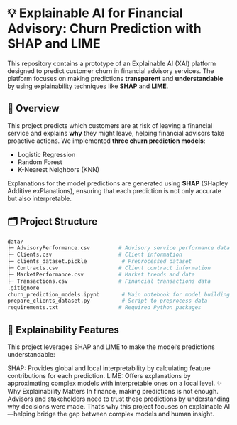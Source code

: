 # 💡 Explainable AI for Financial Advisory: Churn Prediction with SHAP and LIME

This repository contains a prototype of an Explainable AI (XAI) platform designed to predict customer churn in financial advisory services. The platform focuses on making predictions **transparent** and **understandable** by using explainability techniques like **SHAP** and **LIME**.

## 📜 Overview

This project predicts which customers are at risk of leaving a financial service and explains **why** they might leave, helping financial advisors take proactive actions. We implemented **three churn prediction models**:
- Logistic Regression
- Random Forest
- K-Nearest Neighbors (KNN)

Explanations for the model predictions are generated using **SHAP** (SHapley Additive exPlanations), ensuring that each prediction is not only accurate but also interpretable.

## 🗂️ Project Structure

```bash
data/
├─ AdvisoryPerformance.csv         # Advisory service performance data
├─ Clients.csv                     # Client information
├─ clients_dataset.pickle           # Preprocessed dataset
├─ Contracts.csv                   # Client contract information
├─ MarketPerformance.csv           # Market trends and data
├─ Transactions.csv                # Financial transactions data
.gitignore
churn_prediction_models.ipynb       # Main notebook for model building & explanation
prepare_clients_dataset.py          # Script to preprocess data
requirements.txt                   # Required Python packages
```
## 🧠 Explainability Features
This project leverages SHAP and LIME to make the model’s predictions understandable:

SHAP: Provides global and local interpretability by calculating feature contributions for each prediction.
LIME: Offers explanations by approximating complex models with interpretable ones on a local level.
✨ Why Explainability Matters
In finance, making predictions is not enough. Advisors and stakeholders need to trust these predictions by understanding why decisions were made. That’s why this project focuses on explainable AI—helping bridge the gap between complex models and human insight.
